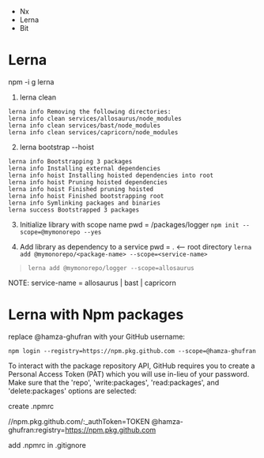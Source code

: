 - Nx
- Lerna
- Bit


# Lerna

npm -i g lerna

1. lerna clean

```
lerna info Removing the following directories:
lerna info clean services/allosaurus/node_modules
lerna info clean services/bast/node_modules
lerna info clean services/capricorn/node_modules
```

2. lerna bootstrap --hoist

```
lerna info Bootstrapping 3 packages
lerna info Installing external dependencies
lerna info hoist Installing hoisted dependencies into root
lerna info hoist Pruning hoisted dependencies
lerna info hoist Finished pruning hoisted 
lerna info hoist Finished bootstrapping root
lerna info Symlinking packages and binaries
lerna success Bootstrapped 3 packages
```

3. Initialize library with scope name
 pwd = /packages/logger
`npm init --scope=@mymonorepo --yes`

4. Add library as dependency to a service
 pwd = . <-- root directory
`lerna add @mymonorepo/<package-name> --scope=<service-name>`
> `lerna add @mymonorepo/logger --scope=allosaurus`

NOTE: service-name = allosaurus | bast | capricorn 

# Lerna with Npm packages

replace @hamza-ghufran with your GitHub username:

`npm login --registry=https://npm.pkg.github.com --scope=@hamza-ghufran`

To interact with the package repository API, GitHub requires you to create a Personal Access Token (PAT) which you will use in-lieu of your password. Make sure that the 'repo', 'write:packages', 'read:packages', and 'delete:packages' options are selected:

create .npmrc 

//npm.pkg.github.com/:_authToken=TOKEN
@hamza-ghufran:registry=https://npm.pkg.github.com

add .npmrc in .gitignore